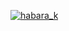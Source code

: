 [![habara_k](https://img.shields.io/endpoint?url=https%3A%2F%2Fatcoder-badges.now.sh%2Fapi%2Fatcoder%2Fjson%2Fhabara_k)](https://atcoder.jp/users/habara_k)
